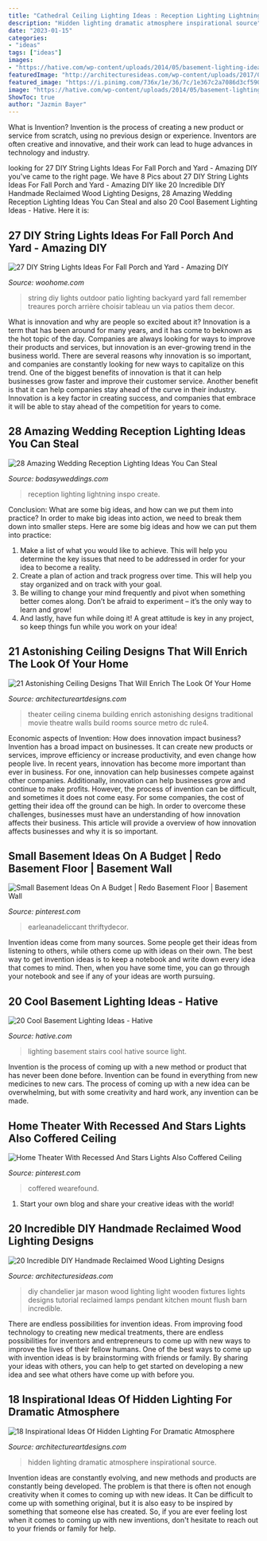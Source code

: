 ```yaml
---
title: "Cathedral Ceiling Lighting Ideas : Reception Lighting Lightning Inspo Create"
description: "Hidden lighting dramatic atmosphere inspirational source"
date: "2023-01-15"
categories:
- "ideas"
tags: ["ideas"]
images:
- "https://hative.com/wp-content/uploads/2014/05/basement-lighting-ideas/4-night-lighting-on-stairs.jpg"
featuredImage: "http://architecturesideas.com/wp-content/uploads/2017/06/3-64.jpg"
featured_image: "https://i.pinimg.com/736x/1e/36/7c/1e367c2a7086d3cf590b31298d7b9105.jpg"
image: "https://hative.com/wp-content/uploads/2014/05/basement-lighting-ideas/4-night-lighting-on-stairs.jpg"
ShowToc: true
author: "Jazmin Bayer"
---
```



What is Invention?
Invention is the process of creating a new product or service from scratch, using no previous design or experience. Inventors are often creative and innovative, and their work can lead to huge advances in technology and industry.

	

		
looking for 27 DIY String Lights Ideas For Fall Porch and Yard - Amazing DIY you've came to the right page. We have 8 Pics about 27 DIY String Lights Ideas For Fall Porch and Yard - Amazing DIY like 20 Incredible DIY Handmade Reclaimed Wood Lighting Designs, 28 Amazing Wedding Reception Lighting Ideas You Can Steal and also 20 Cool Basement Lighting Ideas - Hative. Here it is:
		
    
## 27 DIY String Lights Ideas For Fall Porch And Yard - Amazing DIY

<img loading=lazy src="http://www.woohome.com/wp-content/uploads/2017/09/string-lighting-ideas-for-Fall-yard-and-garden-7.jpg" onerror="this.onerror=null;this.src='https://tse1.mm.bing.net/th?id=OIP.T5G_kdl1xE-TqatAaRezYgHaLD&amp;pid=15.1';" alt="27 DIY String Lights Ideas For Fall Porch and Yard - Amazing DIY">

_Source: woohome.com_

>string diy lights outdoor patio lighting backyard yard fall remember treaures porch arrière choisir tableau un via patios them decor. 

	

What is innovation and why are people so excited about it?
Innovation is a term that has been around for many years, and it has come to beknown as the hot topic of the day. Companies are always looking for ways to improve their products and services, but innovation is an ever-growing trend in the business world. There are several reasons why innovation is so important, and companies are constantly looking for new ways to capitalize on this trend. One of the biggest benefits of innovation is that it can help businesses grow faster and improve their customer service. Another benefit is that it can help companies stay ahead of the curve in their industry. Innovation is a key factor in creating success, and companies that embrace it will be able to stay ahead of the competition for years to come.

    
## 28 Amazing Wedding Reception Lighting Ideas You Can Steal

<img loading=lazy src="https://bodasyweddings.com/wp-content/uploads/2018/01/lightning-details.jpg" onerror="this.onerror=null;this.src='https://tse3.mm.bing.net/th?id=OIP.sExuAfwHmp7JcZwttnjpegHaLH&amp;pid=15.1';" alt="28 Amazing Wedding Reception Lighting Ideas You Can Steal">

_Source: bodasyweddings.com_

>reception lighting lightning inspo create. 

	

Conclusion: What are some big ideas, and how can we put them into practice?
In order to make big ideas into action, we need to break them down into smaller steps. Here are some big ideas and how we can put them into practice:
1. Make a list of what you would like to achieve. This will help you determine the key issues that need to be addressed in order for your idea to become a reality.
2. Create a plan of action and track progress over time. This will help you stay organized and on track with your goal.
3. Be willing to change your mind frequently and pivot when something better comes along. Don’t be afraid to experiment – it’s the only way to learn and grow!
4. And lastly, have fun while doing it! A great attitude is key in any project, so keep things fun while you work on your idea!

    
## 21 Astonishing Ceiling Designs That Will Enrich The Look Of Your Home

<img loading=lazy src="https://www.architectureartdesigns.com/wp-content/uploads/2015/11/1465-630x419.jpg" onerror="this.onerror=null;this.src='https://tse3.mm.bing.net/th?id=OIP.3tmNWFlJIRGwxHETyQ14uQHaE7&amp;pid=15.1';" alt="21 Astonishing Ceiling Designs That Will Enrich The Look Of Your Home">

_Source: architectureartdesigns.com_

>theater ceiling cinema building enrich astonishing designs traditional movie theatre walls build rooms source metro dc rule4. 

	

Economic aspects of Invention: How does innovation impact business?
Invention has a broad impact on businesses. It can create new products or services, improve efficiency or increase productivity, and even change how people live. In recent years, innovation has become more important than ever in business. For one, innovation can help businesses compete against other companies. Additionally, innovation can help businesses grow and continue to make profits. However, the process of invention can be difficult, and sometimes it does not come easy. For some companies, the cost of getting their idea off the ground can be high. In order to overcome these challenges, businesses must have an understanding of how innovation affects their business. This article will provide a overview of how innovation affects businesses and why it is so important.

    
## Small Basement Ideas On A Budget | Redo Basement Floor | Basement Wall

<img loading=lazy src="https://i.pinimg.com/736x/0b/ef/ee/0befee4dcc741705a35ceb8e7c4590e6.jpg" onerror="this.onerror=null;this.src='https://tse2.mm.bing.net/th?id=OIP.rFfc3a1gcjcrkCXd8--hcQHaLH&amp;pid=15.1';" alt="Small Basement Ideas On A Budget | Redo Basement Floor | Basement Wall">

_Source: pinterest.com_

>earleanadeliccant thriftydecor. 

	

Invention ideas come from many sources. Some people get their ideas from listening to others, while others come up with ideas on their own. The best way to get invention ideas is to keep a notebook and write down every idea that comes to mind. Then, when you have some time, you can go through your notebook and see if any of your ideas are worth pursuing.

    
## 20 Cool Basement Lighting Ideas - Hative

<img loading=lazy src="https://hative.com/wp-content/uploads/2014/05/basement-lighting-ideas/4-night-lighting-on-stairs.jpg" onerror="this.onerror=null;this.src='https://tse3.mm.bing.net/th?id=OIP.28duYr6jeqUSBMTBtkFWvAHaLI&amp;pid=15.1';" alt="20 Cool Basement Lighting Ideas - Hative">

_Source: hative.com_

>lighting basement stairs cool hative source light. 

	

Invention is the process of coming up with a new method or product that has never been done before. Invention can be found in everything from new medicines to new cars. The process of coming up with a new idea can be overwhelming, but with some creativity and hard work, any invention can be made.

    
## Home Theater With Recessed And Stars Lights Also Coffered Ceiling

<img loading=lazy src="https://i.pinimg.com/736x/1e/36/7c/1e367c2a7086d3cf590b31298d7b9105.jpg" onerror="this.onerror=null;this.src='https://tse1.mm.bing.net/th?id=OIP.t-sZ_jBDeuvUao_HTawwvQHaE7&amp;pid=15.1';" alt="Home Theater With Recessed And Stars Lights Also Coffered Ceiling">

_Source: pinterest.com_

>coffered wearefound. 

	

1. Start your own blog and share your creative ideas with the world!

    
## 20 Incredible DIY Handmade Reclaimed Wood Lighting Designs

<img loading=lazy src="http://architecturesideas.com/wp-content/uploads/2017/06/3-64.jpg" onerror="this.onerror=null;this.src='https://tse1.mm.bing.net/th?id=OIP.yNrDGC6OYiW9dQQVcmAb-wHaFj&amp;pid=15.1';" alt="20 Incredible DIY Handmade Reclaimed Wood Lighting Designs">

_Source: architecturesideas.com_

>diy chandelier jar mason wood lighting light wooden fixtures lights designs tutorial reclaimed lamps pendant kitchen mount flush barn incredible. 

	

There are endless possibilities for invention ideas. From improving food technology to creating new medical treatments, there are endless possibilities for inventors and entrepreneurs to come up with new ways to improve the lives of their fellow humans. One of the best ways to come up with invention ideas is by brainstorming with friends or family. By sharing your ideas with others, you can help to get started on developing a new idea and see what others have come up with before you.

    
## 18 Inspirational Ideas Of Hidden Lighting For Dramatic Atmosphere

<img loading=lazy src="https://www.architectureartdesigns.com/wp-content/uploads/2015/11/927-630x419.jpg" onerror="this.onerror=null;this.src='https://tse4.mm.bing.net/th?id=OIP.vliUP9kXQCNyTQJBLVpgpgHaE7&amp;pid=15.1';" alt="18 Inspirational Ideas Of Hidden Lighting For Dramatic Atmosphere">

_Source: architectureartdesigns.com_

>hidden lighting dramatic atmosphere inspirational source. 

	

Invention ideas are constantly evolving, and new methods and products are constantly being developed. The problem is that there is often not enough creativity when it comes to coming up with new ideas. It Can be difficult to come up with something original, but it is also easy to be inspired by something that someone else has created. So, if you are ever feeling lost when it comes to coming up with new inventions, don't hesitate to reach out to your friends or family for help.

